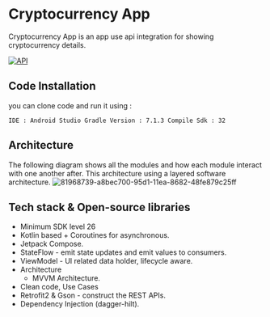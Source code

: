 # Cryptocurrency App

Cryptocurrency App is an app use api integration for showing cryptocurrency details.

[![API](https://img.shields.io/badge/API-26%2B-brightgreen.svg?style=flat)](https://android-arsenal.com/api?level=26)


## Code Installation

you can clone code and run it using :

``
  IDE : Android Studio
  Gradle Version : 7.1.3
  Compile Sdk : 32
``
## Architecture
The following diagram shows all the modules and how each module interact with one another after. This architecture using a layered software architecture. 
![81968739-a8bec700-95d1-11ea-8682-48fe879c25ff](https://user-images.githubusercontent.com/72816466/202194347-29ac36fe-7d79-4382-b212-6ea39f20d689.png)


## Tech stack & Open-source libraries
- Minimum SDK level 26
- Kotlin based + Coroutines for asynchronous.
- Jetpack Compose.
- StateFlow - emit state updates and emit values to consumers.
- ViewModel - UI related data holder, lifecycle aware.
- Architecture
    - MVVM Architecture.
- Clean code, Use Cases
- Retrofit2 & Gson - construct the REST APIs.
- Dependency Injection (dagger-hilt).

 

